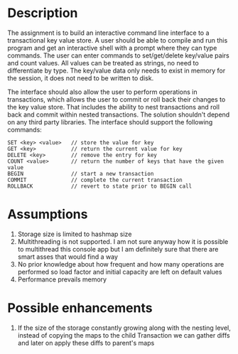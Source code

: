 # Description
The assignment is to build an interactive command line interface to a transactional key value store.
A user should be able to compile and run this program and get an interactive shell with a prompt where they can type commands.
The user can enter commands to set/get/delete key/value pairs and count values. All values can be treated as strings, no need to differentiate by type.
The key/value data only needs to exist in memory for the session, it does not need to be written to disk.

The interface should also allow the user to perform operations in transactions, which allows the user to commit or roll back their changes to the key value store.
That includes the ability to nest transactions and roll back and commit within nested transactions. The solution shouldn't depend on any third party libraries.
The interface should support the following commands:
```
SET <key> <value>   // store the value for key
GET <key>           // return the current value for key
DELETE <key>        // remove the entry for key
COUNT <value>       // return the number of keys that have the given value
BEGIN               // start a new transaction
COMMIT              // complete the current transaction
ROLLBACK            // revert to state prior to BEGIN call
```

# Assumptions
1) Storage size is limited to hashmap size
2) Multithreading is not supported. I am not sure anyway how it is possible to multithread this console app but I am definitely sure that there are smart asses that would find a way
3) No prior knowledge about how frequent and how many operations are performed so load factor and initial capacity are left on default values
4) Performance prevails memory

# Possible enhancements
1) If the size of the storage constantly growing along with the nesting level, instead of copying the maps to the child Transaction we can gather diffs and later on apply these diffs to parent's maps
